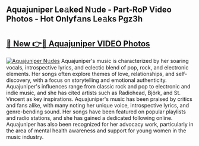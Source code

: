 ## Aquajuniper Le𝚊ked N𝚞de - Part-RoP Video Photos - Hot Onlyf𝚊ns Le𝚊ks Pgz3h

# <h2><a href="http://ac2094.deff.icu/?id=Aquajuniper">🔗 New 👉🔴 Aquajuniper VIDEO Photos</a></h2>

[![Aquajuniper N𝚞des](https://i.imgur.com/rIISA9y.gif)](http://ac2094.deff.icu/?id=Aquajuniper)
Aquajuniper's music is characterized by her soaring vocals, introspective lyrics, and eclectic blend of pop, rock, and electronic elements. Her songs often explore themes of love, relationships, and self-discovery, with a focus on storytelling and emotional authenticity. Aquajuniper's influences range from classic rock and pop to electronic and indie music, and she has cited artists such as Radiohead, Björk, and St. Vincent as key inspirations. Aquajuniper's music has been praised by critics and fans alike, with many noting her unique voice, introspective lyrics, and genre-bending sound. Her songs have been featured on popular playlists and radio stations, and she has gained a dedicated following online. Aquajuniper has also been recognized for her advocacy work, particularly in the area of mental health awareness and support for young women in the music industry.

